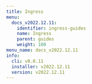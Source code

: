 ```yaml
---
title: Ingress
menu:
  docs_v2022.12.11:
    identifier: ingress-guides
    name: Ingress
    parent: guides
    weight: 100
menu_name: docs_v2022.12.11
info:
  cli: v0.0.11
  installer: v2022.12.11
  version: v2022.12.11
---
```


